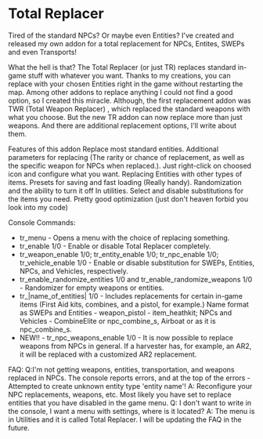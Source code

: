 # Total Replacer
Tired of the standard NPCs? Or maybe even Entities? I've created and released my own addon for a total replacement for NPCs, Entites, SWEPs and even Transports!

What the hell is that?
The Total Replacer (or just TR) replaces standard in-game stuff with whatever you want. Thanks to my creations, you can replace with your chosen Entities right in the game without restarting the map. Among other addons to replace anything I could not find a good option, so I created this miracle. Although, the first replacement addon was TWR (Total Weapon Replacer) , which replaced the standard weapons with what you choose. But the new TR addon can now replace more than just weapons. And there are additional replacement options, I'll write about them.

Features of this addon
Replace most standard entities.
Additional parameters for replacing (The rarity or chance of replacement, as well as the specific weapon for NPCs when replaced.). Just right-click on choosed icon and configure what you want.
Replacing Entities with other types of items.
Presets for saving and fast loading (Really handy).
Randomization and the ability to turn it off In utilities.
Select and disable substitutions for the items you need.
Pretty good optimization (just don't heaven forbid you look into my code)

Console Commands:
- tr_menu - Opens a menu with the choice of replacing something.
- tr_enable 1/0 - Enable or disable Total Replacer completely.
- tr_weapon_enable 1/0; tr_entity_enable 1/0; tr_npc_enable 1/0; tr_vehicle_enable 1/0 - Enable or disable substitution for SWEPs, Entities, NPCs, and Vehicles, respectively.
- tr_enable_randomize_entities 1/0 and tr_enable_randomize_weapons 1/0 - Randomizer for empty weapons or entities.
- tr_|name_of_entities| 1/0 - Includes replacements for certain in-game items (First Aid kits, combines, and a pistol, for example.) Name format as SWEPs and Entities - weapon_pistol - item_heathkit; NPCs and Vehicles - CombineElite or npc_combine_s, Airboat or as it is npc_combine_s.
- NEW!! - tr_npc_weapons_enable 1/0 - It is now possible to replace weapons from NPCs in general. If a harvester has, for example, an AR2, it will be replaced with a customized AR2 replacement.

FAQ:
Q:I'm not getting weapons, entities, transportation, and weapons replaced in NPCs. The console reports errors, and at the top of the errors - Attempted to create unknown entity type 'entity name'!
A: Reconfigure your NPC replacements, weapons, etc. Most likely you have set to replace entities that you have disabled in the game menu.
Q: I don't want to write in the console, I want a menu with settings, where is it located?
A: The menu is in Utilities and it is called Total Replacer.
I will be updating the FAQ in the future.
